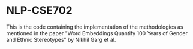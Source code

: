 # NLP-CSE702
This is the code containing the implementation of the methodologies as mentioned in the paper "Word Embeddings Quantify 100 Years of Gender and Ethnic Stereotypes" by Nikhil Garg et al.
